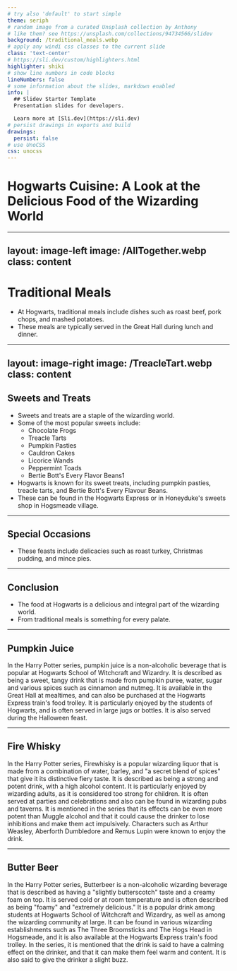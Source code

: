 ```yaml
---
# try also 'default' to start simple
theme: seriph
# random image from a curated Unsplash collection by Anthony
# like them? see https://unsplash.com/collections/94734566/slidev
background: /traditional_meals.webp
# apply any windi css classes to the current slide
class: 'text-center'
# https://sli.dev/custom/highlighters.html
highlighter: shiki
# show line numbers in code blocks
lineNumbers: false
# some information about the slides, markdown enabled
info: |
  ## Slidev Starter Template
  Presentation slides for developers.

  Learn more at [Sli.dev](https://sli.dev)
# persist drawings in exports and build
drawings:
  persist: false
# use UnoCSS
css: unocss
---
```


# Hogwarts Cuisine: A Look at the Delicious Food of the Wizarding World
[//]: # (![banquet table filled with Hogwarts-themed dishes]&#40;/traditional_meals.webp&#41;)

---
layout: image-left
image: /AllTogether.webp
class: content
---

# Traditional Meals
  - At Hogwarts, traditional meals include dishes such as roast beef, pork chops, and mashed potatoes.
  - These meals are typically served in the Great Hall during lunch and dinner.
---
layout: image-right
image: /TreacleTart.webp
class: content
---
## Sweets and Treats
- Sweets and treats are a staple of the wizarding world.
- Some of the most popular sweets include: 
  - Chocolate Frogs
  - Treacle Tarts
  - Pumpkin Pasties
  - Cauldron Cakes
  - Licorice Wands
  - Peppermint Toads
  - Bertie Bott's Every Flavor Beans1
- Hogwarts is known for its sweet treats, including pumpkin pasties, treacle tarts, and Bertie Bott's Every Flavour Beans.
- These can be found in the Hogwarts Express or in Honeyduke's sweets shop in Hogsmeade village.
---

## Special Occasions

[//]: # (![table filled with food and decorations for a special occasion]&#40;image-url&#41; )
- These feasts include delicacies such as roast turkey, Christmas pudding, and mince pies.

---

## Conclusion

[//]: # (![spread of Hogwarts-themed dishes]&#40;image-url&#41;)

- The food at Hogwarts is a delicious and integral part of the wizarding world.
- From traditional meals is something for every palate.

---

## Pumpkin Juice
In the Harry Potter series, pumpkin juice is a non-alcoholic beverage that is popular at Hogwarts School of Witchcraft and Wizardry. It is described as being a sweet, tangy drink that is made from pumpkin puree, water, sugar and various spices such as cinnamon and nutmeg. It is available in the Great Hall at mealtimes, and can also be purchased at the Hogwarts Express train's food trolley. It is particularly enjoyed by the students of Hogwarts, and is often served in large jugs or bottles. It is also served during the Halloween feast.

---

## Fire Whisky
In the Harry Potter series, Firewhisky is a popular wizarding liquor that is made from a combination of water, barley, and "a secret blend of spices" that give it its distinctive fiery taste. It is described as being a strong and potent drink, with a high alcohol content. It is particularly enjoyed by wizarding adults, as it is considered too strong for children. It is often served at parties and celebrations and also can be found in wizarding pubs and taverns. It is mentioned in the series that its effects can be even more potent than Muggle alcohol and that it could cause the drinker to lose inhibitions and make them act impulsively. Characters such as Arthur Weasley, Aberforth Dumbledore and Remus Lupin were known to enjoy the drink.

---

## Butter Beer
In the Harry Potter series, Butterbeer is a non-alcoholic wizarding beverage that is described as having a "slightly butterscotch" taste and a creamy foam on top. It is served cold or at room temperature and is often described as being "foamy" and "extremely delicious." It is a popular drink among students at Hogwarts School of Witchcraft and Wizardry, as well as among the wizarding community at large. It can be found in various wizarding establishments such as The Three Broomsticks and The Hogs Head in Hogsmeade, and it is also available at the Hogwarts Express train's food trolley. In the series, it is mentioned that the drink is said to have a calming effect on the drinker, and that it can make them feel warm and content. It is also said to give the drinker a slight buzz.

